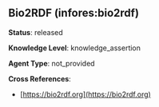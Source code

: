 [//]: # (DO NOT MANUALLY EDIT THIS FILE. IT IS GENERATED FROM A TEMPLATE.)

## Bio2RDF (infores:bio2rdf)

**Status**: released
  
**Knowledge Level**: knowledge_assertion
  
**Agent Type**: not_provided



**Cross References**:

- [https://bio2rdf.org](https://bio2rdf.org)

